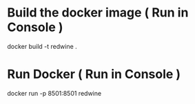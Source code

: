 # Build the docker image   ( Run in Console )       
docker build -t redwine .   

# Run Docker   ( Run in Console )    
docker run -p 8501:8501 redwine
